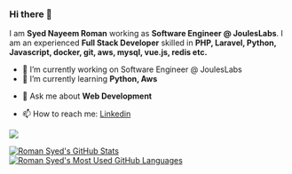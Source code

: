### Hi there 👋
I am **Syed Nayeem Roman** working as **Software Engineer @ JoulesLabs**. I am an experienced **Full Stack Developer** skilled in **PHP, Laravel, Python, Javascript, docker, git, aws, mysql, vue.js, redis etc.**

<!--
**rsayed007/rsayed007** is a ✨ _special_ ✨ repository because its `README.md` (this file) appears on your GitHub profile.

Here are some ideas to get you started:
-->

- 🔭 I’m currently working on Software Engineer @ JoulesLabs
- 🌱 I’m currently learning **Python, Aws**
<!-- - 👯 I’m looking to collaborate on ... -->
<!-- - 🤔 I’m looking for help with ... -->
- 💬 Ask me about **Web Development**
<!-- - 😄 Pronouns: ... -->
<!-- - ⚡ Fun fact: ... -->
- 📫 How to reach me: [Linkedin](https://www.linkedin.com/in/syed-nayeem-roman-2742b6118/)

![](https://komarev.com/ghpvc/?username=rsayed007&color=blueviolet&style=plastic&label=PROFILE+VIEWS)


<a href="https://github.com/anuraghazra/github-readme-stats">
  <img align="top" src="https://github-readme-stats.vercel.app/api?username=rsayed007&hide=contribs&count_private=true&theme=dracula&show_icons=true" alt="Roman Syed's GitHub Stats" />
</a>

<a href="https://github.com/anuraghazra/github-readme-stats">
  <img align="top" src="https://github-readme-stats.vercel.app/api/top-langs/?username=rsayed007&count_private=true&theme=dracula&show_icons=true&hide=css&layout=compact&card_width=270" alt="Roman Syed's Most Used GitHub Languages" />
</a>

